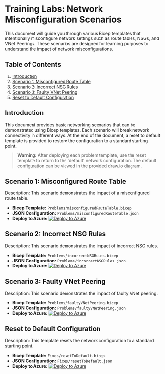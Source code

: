 # Training Labs: Network Misconfiguration Scenarios

This document will guide you through various Bicep templates that intentionally misconfigure network settings such as route tables, NSGs, and VNet Peerings. These scenarios are designed for learning purposes to understand the impact of network misconfigurations.

## Table of Contents
1. [Introduction](#introduction)
2. [Scenario 1: Misconfigured Route Table](#scenario-1-misconfigured-route-table)
3. [Scenario 2: Incorrect NSG Rules](#scenario-2-incorrect-nsg-rules)
4. [Scenario 3: Faulty VNet Peering](#scenario-3-faulty-vnet-peering)
5. [Reset to Default Configuration](#reset-to-default-configuration)

## Introduction
This document provides basic networking scenarios that can be demonstrated using Bicep templates. Each scenario will break network connectivity in different ways. At the end of the document, a reset to default template is provided to restore the configuration to a standard starting point.

> **Warning:** After deploying each problem template, use the reset template to return to the 'default' network configuration. The default configuration can be viewed in the provided draw.io diagram.

## Scenario 1: Misconfigured Route Table
Description: This scenario demonstrates the impact of a misconfigured route table.

- **Bicep Template:** `Problems/misconfiguredRouteTable.bicep`
- **JSON Configuration:** `Problems/misconfiguredRouteTable.json`
- **Deploy to Azure:** [![Deploy to Azure](https://aka.ms/deploytoazurebutton)](https://portal.azure.com/#create/Microsoft.Template/uri/Problems/misconfiguredRouteTable.json)

## Scenario 2: Incorrect NSG Rules
Description: This scenario demonstrates the impact of incorrect NSG rules.

- **Bicep Template:** `Problems/incorrectNSGRules.bicep`
- **JSON Configuration:** `Problems/incorrectNSGRules.json`
- **Deploy to Azure:** [![Deploy to Azure](https://aka.ms/deploytoazurebutton)](https://portal.azure.com/#create/Microsoft.Template/uri/Problems/incorrectNSGRules.json)

## Scenario 3: Faulty VNet Peering
Description: This scenario demonstrates the impact of faulty VNet peering.

- **Bicep Template:** `Problems/faultyVNetPeering.bicep`
- **JSON Configuration:** `Problems/faultyVNetPeering.json`
- **Deploy to Azure:** [![Deploy to Azure](https://aka.ms/deploytoazurebutton)](https://portal.azure.com/#create/Microsoft.Template/uri/Problems/faultyVNetPeering.json)

## Reset to Default Configuration
Description: This template resets the network configuration to a standard starting point.

- **Bicep Template:** `Fixes/resetToDefault.bicep`
- **JSON Configuration:** `Fixes/resetToDefault.json`
- **Deploy to Azure:** [![Deploy to Azure](https://aka.ms/deploytoazurebutton)](https://portal.azure.com/#create/Microsoft.Template/uri/Fixes/resetToDefault.json)